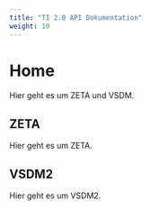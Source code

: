 ```yaml
---
title: "TI 2.0 API Dokumentation"
weight: 10
---
```


# Home

Hier geht es um ZETA und VSDM.

## ZETA

Hier geht es um ZETA.

## VSDM2

Hier geht es um VSDM2.